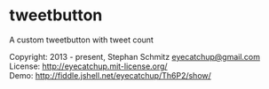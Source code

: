 tweetbutton
===========

A custom tweetbutton with tweet count

Copyright: 2013 - present, Stephan Schmitz <eyecatchup@gmail.com>  
License:   http://eyecatchup.mit-license.org/  
Demo:      http://fiddle.jshell.net/eyecatchup/Th6P2/show/  
